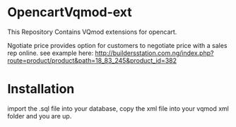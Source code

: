 OpencartVqmod-ext
=================

This Repository Contains VQmod extensions for opencart.

Ngotiate price provides option for customers to negotiate price with a sales rep online. see example here:
http://buildersstation.com.ng/index.php?route=product/product&path=18_83_245&product_id=382

Installation
=================
import the .sql file into your database, copy the xml file into your vqmod xml folder and you are up.


